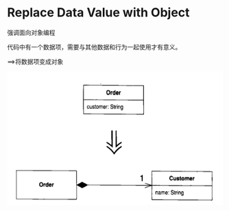 # Replace Data Value with Object

强调面向对象编程

代码中有一个数据项，需要与其他数据和行为一起使用才有意义。

==>将数据项变成对象

![image-20201204171116483](../$%7Bimage%7D/image-20201204171116483.png) 

